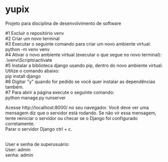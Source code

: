 # yupix
Projeto para disciplina de desenvolvimento de software

#1 Excluir o repositório venv <br>
#2 Criar um novo terminal <br>
#3 Executar o seguinte comando para criar um novo ambiente virtual: <br>
    python -m venv venv <br>
#4 Ativar o novo ambiente virtual (executar o que segue no novo terminal): <br>
    .\venv\Scripts\activate <br>
#5 Instalar a biblioteca django usando pip, dentro do novo ambiente virtual. Utilize o comando abaixo: <br>
    pip install django <br> 
#6 Digitar "y" quando for pedido se você quer instalar as dependências também. <br>
#7 Para abrir a página execute o seguinte comando: <br>
    python manage.py runserver <br>
    
Acesse http://localhost:8000/ no seu navegador. Você deve ver uma mensagem diz que o servidor está rodando. Se não vir essa mensagem, tente reiniciar o servidor ou checar se o Django foi configurado corretamente. <br>
    Parar o servidor Django ctrl + c.

<br>
User e senha de superusuário: <br>User: admin <br>senha: admin


